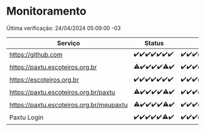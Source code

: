 # Monitoramento

Última verificação: 24/04/2024 05:09:00 -03

|Serviço|Status|Últimas 24h|
|---|---|---|
|https://github.com|<span title="2024-04-17: OK=24">✔️</span><span title="2024-04-18: OK=24">✔️</span><span title="2024-04-19: OK=24">✔️</span><span title="2024-04-20: OK=24">✔️</span><span title="2024-04-21: OK=24">✔️</span><span title="2024-04-22: OK=24">✔️</span><span title="2024-04-23: OK=9">✔️</span>|<span title="23/04/2024 06:07:00 -03 : 200">✔️</span><span title="23/04/2024 07:06:00 -03 : 200">✔️</span><span title="23/04/2024 08:06:00 -03 : 200">✔️</span><span title="23/04/2024 09:12:00 -03 : 200">✔️</span><span title="23/04/2024 10:07:00 -03 : 200">✔️</span><span title="23/04/2024 11:05:00 -03 : 200">✔️</span><span title="23/04/2024 12:06:00 -03 : 200">✔️</span><span title="23/04/2024 13:07:00 -03 : 200">✔️</span><span title="23/04/2024 14:05:00 -03 : 200">✔️</span><span title="23/04/2024 15:08:00 -03 : 200">✔️</span><span title="23/04/2024 16:03:00 -03 : 200">✔️</span><span title="23/04/2024 17:07:00 -03 : 200">✔️</span><span title="23/04/2024 18:06:00 -03 : 200">✔️</span><span title="23/04/2024 19:07:00 -03 : 200">✔️</span><span title="23/04/2024 20:06:00 -03 : 200">✔️</span><span title="23/04/2024 21:30:00 -03 : 200">✔️</span><span title="23/04/2024 22:43:00 -03 : 200">✔️</span><span title="23/04/2024 23:17:00 -03 : 200">✔️</span><span title="24/04/2024 00:07:00 -03 : 200">✔️</span><span title="24/04/2024 01:07:00 -03 : 200">✔️</span><span title="24/04/2024 02:07:00 -03 : 200">✔️</span><span title="24/04/2024 03:10:00 -03 : 200">✔️</span><span title="24/04/2024 04:06:00 -03 : 200">✔️</span><span title="24/04/2024 05:09:00 -03 : 200">✔️</span>|
|https://paxtu.escoteiros.org.br|<span title="2024-04-17: OK=22, Falhas=2">⚠️</span><span title="2024-04-18: OK=24">✔️</span><span title="2024-04-19: OK=24">✔️</span><span title="2024-04-20: OK=24">✔️</span><span title="2024-04-21: OK=24">✔️</span><span title="2024-04-22: OK=23, Falhas=1">⚠️</span><span title="2024-04-23: OK=9">✔️</span>|<span title="23/04/2024 06:07:00 -03 : 200">✔️</span><span title="23/04/2024 07:06:00 -03 : 200">✔️</span><span title="23/04/2024 08:06:00 -03 : 200">✔️</span><span title="23/04/2024 09:12:00 -03 : 200">✔️</span><span title="23/04/2024 10:07:00 -03 : 200">✔️</span><span title="23/04/2024 11:05:00 -03 : 200">✔️</span><span title="23/04/2024 12:06:00 -03 : 200">✔️</span><span title="23/04/2024 13:07:00 -03 : 200">✔️</span><span title="23/04/2024 14:05:00 -03 : 200">✔️</span><span title="23/04/2024 15:08:00 -03 : 200">✔️</span><span title="23/04/2024 16:03:00 -03 : 200">✔️</span><span title="23/04/2024 17:07:00 -03 : 200">✔️</span><span title="23/04/2024 18:06:00 -03 : 200">✔️</span><span title="23/04/2024 19:07:00 -03 : 200">✔️</span><span title="23/04/2024 20:06:00 -03 : 200">✔️</span><span title="23/04/2024 21:30:00 -03 : 200">✔️</span><span title="23/04/2024 22:43:00 -03 : 200">✔️</span><span title="23/04/2024 23:17:00 -03 : 200">✔️</span><span title="24/04/2024 00:07:00 -03 : 200">✔️</span><span title="24/04/2024 01:07:00 -03 : 200">✔️</span><span title="24/04/2024 02:07:00 -03 : 200">✔️</span><span title="24/04/2024 03:10:00 -03 : 200">✔️</span><span title="24/04/2024 04:06:00 -03 : 200">✔️</span><span title="24/04/2024 05:09:00 -03 : 200">✔️</span>|
|https://escoteiros.org.br|<span title="2024-04-17: OK=24">✔️</span><span title="2024-04-18: OK=24">✔️</span><span title="2024-04-19: OK=24">✔️</span><span title="2024-04-20: OK=24">✔️</span><span title="2024-04-21: OK=24">✔️</span><span title="2024-04-22: OK=24">✔️</span><span title="2024-04-23: OK=9">✔️</span>|<span title="23/04/2024 06:07:00 -03 : 200">✔️</span><span title="23/04/2024 07:06:00 -03 : 200">✔️</span><span title="23/04/2024 08:06:00 -03 : 200">✔️</span><span title="23/04/2024 09:12:00 -03 : 200">✔️</span><span title="23/04/2024 10:07:00 -03 : 200">✔️</span><span title="23/04/2024 11:05:00 -03 : 200">✔️</span><span title="23/04/2024 12:06:00 -03 : 200">✔️</span><span title="23/04/2024 13:07:00 -03 : 200">✔️</span><span title="23/04/2024 14:05:00 -03 : 200">✔️</span><span title="23/04/2024 15:08:00 -03 : 200">✔️</span><span title="23/04/2024 16:03:00 -03 : 200">✔️</span><span title="23/04/2024 17:07:00 -03 : 200">✔️</span><span title="23/04/2024 18:06:00 -03 : 200">✔️</span><span title="23/04/2024 19:07:00 -03 : 200">✔️</span><span title="23/04/2024 20:06:00 -03 : 200">✔️</span><span title="23/04/2024 21:30:00 -03 : 200">✔️</span><span title="23/04/2024 22:43:00 -03 : 200">✔️</span><span title="23/04/2024 23:17:00 -03 : 200">✔️</span><span title="24/04/2024 00:07:00 -03 : 200">✔️</span><span title="24/04/2024 01:07:00 -03 : 200">✔️</span><span title="24/04/2024 02:07:00 -03 : 200">✔️</span><span title="24/04/2024 03:10:00 -03 : 200">✔️</span><span title="24/04/2024 04:06:00 -03 : 200">✔️</span><span title="24/04/2024 05:09:00 -03 : 200">✔️</span>|
|https://paxtu.escoteiros.org.br/paxtu|<span title="2024-04-17: OK=23, Falhas=1">⚠️</span><span title="2024-04-18: OK=24">✔️</span><span title="2024-04-19: OK=24">✔️</span><span title="2024-04-20: OK=24">✔️</span><span title="2024-04-21: OK=24">✔️</span><span title="2024-04-22: OK=22, Falhas=2">⚠️</span><span title="2024-04-23: OK=9">✔️</span>|<span title="23/04/2024 06:07:00 -03 : 200">✔️</span><span title="23/04/2024 07:06:00 -03 : 200">✔️</span><span title="23/04/2024 08:06:00 -03 : 200">✔️</span><span title="23/04/2024 09:12:00 -03 : 200">✔️</span><span title="23/04/2024 10:07:00 -03 : 200">✔️</span><span title="23/04/2024 11:05:00 -03 : 200">✔️</span><span title="23/04/2024 12:06:00 -03 : 200">✔️</span><span title="23/04/2024 13:07:00 -03 : 200">✔️</span><span title="23/04/2024 14:05:00 -03 : 200">✔️</span><span title="23/04/2024 15:08:00 -03 : 200">✔️</span><span title="23/04/2024 16:03:00 -03 : 200">✔️</span><span title="23/04/2024 17:07:00 -03 : 200">✔️</span><span title="23/04/2024 18:06:00 -03 : 200">✔️</span><span title="23/04/2024 19:07:00 -03 : 200">✔️</span><span title="23/04/2024 20:06:00 -03 : 200">✔️</span><span title="23/04/2024 21:30:00 -03 : 200">✔️</span><span title="23/04/2024 22:43:00 -03 : 200">✔️</span><span title="23/04/2024 23:17:00 -03 : 200">✔️</span><span title="24/04/2024 00:07:00 -03 : 200">✔️</span><span title="24/04/2024 01:08:00 -03 : 200">✔️</span><span title="24/04/2024 02:07:00 -03 : 200">✔️</span><span title="24/04/2024 03:10:00 -03 : 200">✔️</span><span title="24/04/2024 04:06:00 -03 : 200">✔️</span><span title="24/04/2024 05:09:00 -03 : 200">✔️</span>|
|https://paxtu.escoteiros.org.br/meupaxtu|<span title="2024-04-17: OK=23, Falhas=1">⚠️</span><span title="2024-04-18: OK=24">✔️</span><span title="2024-04-19: OK=24">✔️</span><span title="2024-04-20: OK=24">✔️</span><span title="2024-04-21: OK=24">✔️</span><span title="2024-04-22: OK=23, Falhas=1">⚠️</span><span title="2024-04-23: OK=9">✔️</span>|<span title="23/04/2024 06:07:00 -03 : 200">✔️</span><span title="23/04/2024 07:06:00 -03 : 200">✔️</span><span title="23/04/2024 08:06:00 -03 : 200">✔️</span><span title="23/04/2024 09:12:00 -03 : 200">✔️</span><span title="23/04/2024 10:07:00 -03 : 200">✔️</span><span title="23/04/2024 11:05:00 -03 : 200">✔️</span><span title="23/04/2024 12:06:00 -03 : 200">✔️</span><span title="23/04/2024 13:07:00 -03 : 200">✔️</span><span title="23/04/2024 14:05:00 -03 : 200">✔️</span><span title="23/04/2024 15:08:00 -03 : 200">✔️</span><span title="23/04/2024 16:03:00 -03 : 200">✔️</span><span title="23/04/2024 17:07:00 -03 : 200">✔️</span><span title="23/04/2024 18:06:00 -03 : 200">✔️</span><span title="23/04/2024 19:07:00 -03 : 200">✔️</span><span title="23/04/2024 20:06:00 -03 : 200">✔️</span><span title="23/04/2024 21:30:00 -03 : 200">✔️</span><span title="23/04/2024 22:43:00 -03 : 200">✔️</span><span title="23/04/2024 23:17:00 -03 : 200">✔️</span><span title="24/04/2024 00:07:00 -03 : 200">✔️</span><span title="24/04/2024 01:08:00 -03 : 200">✔️</span><span title="24/04/2024 02:07:00 -03 : 200">✔️</span><span title="24/04/2024 03:10:00 -03 : 200">✔️</span><span title="24/04/2024 04:06:00 -03 : 200">✔️</span><span title="24/04/2024 05:09:00 -03 : 200">✔️</span>|
|Paxtu Login|<span title="2024-04-17: OK=24">✔️</span><span title="2024-04-18: OK=24">✔️</span><span title="2024-04-19: OK=24">✔️</span><span title="2024-04-20: OK=24">✔️</span><span title="2024-04-21: OK=24">✔️</span><span title="2024-04-22: OK=23, Falhas=1">⚠️</span><span title="2024-04-23: OK=9">✔️</span>|<span title="23/04/2024 06:07:00 -03 : 200">✔️</span><span title="23/04/2024 07:06:00 -03 : 200">✔️</span><span title="23/04/2024 08:06:00 -03 : 200">✔️</span><span title="23/04/2024 09:12:00 -03 : 200">✔️</span><span title="23/04/2024 10:07:00 -03 : 200">✔️</span><span title="23/04/2024 11:05:00 -03 : 200">✔️</span><span title="23/04/2024 12:06:00 -03 : 200">✔️</span><span title="23/04/2024 13:07:00 -03 : 200">✔️</span><span title="23/04/2024 14:05:00 -03 : 200">✔️</span><span title="23/04/2024 15:08:00 -03 : 200">✔️</span><span title="23/04/2024 16:03:00 -03 : 200">✔️</span><span title="23/04/2024 17:07:00 -03 : 200">✔️</span><span title="23/04/2024 18:06:00 -03 : 200">✔️</span><span title="23/04/2024 19:07:00 -03 : 200">✔️</span><span title="23/04/2024 20:06:00 -03 : 200">✔️</span><span title="23/04/2024 21:30:00 -03 : 200">✔️</span><span title="23/04/2024 22:43:00 -03 : 200">✔️</span><span title="23/04/2024 23:17:00 -03 : 200">✔️</span><span title="24/04/2024 00:07:00 -03 : 200">✔️</span><span title="24/04/2024 01:08:00 -03 : 200">✔️</span><span title="24/04/2024 02:07:00 -03 : 200">✔️</span><span title="24/04/2024 03:10:00 -03 : 200">✔️</span><span title="24/04/2024 04:06:00 -03 : 200">✔️</span><span title="24/04/2024 05:09:00 -03 : 200">✔️</span>|
